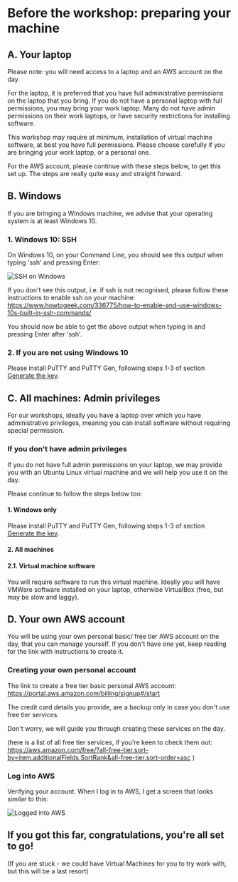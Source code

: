 # Before the workshop: preparing your machine

## A. Your laptop

Please note: you will need access to a laptop and an AWS account on the day.

For the laptop, it is preferred that you have full administrative permissions on the laptop that you bring. If you do not have a personal laptop with full permissions, you may bring your work laptop. Many do not have admin permissions on their work laptops, or have security restrictions for installing software.

This workshop may require at minimum, installation of virtual machine software, at best you have full permissions. Please choose carefully if you are bringing your work laptop, or a personal one.

For the AWS account, please continue with these steps below, to get this set up. The steps are really quite easy and straight forward.

## B. Windows

If you are bringing a Windows machine, we advise that your operating system is at least Windows 10.

### 1. Windows 10: SSH

On Windows 10, on your Command Line, you should see this output when typing 'ssh' and pressing Enter:

![SSH on Windows](images/ssh_image.jpg "SSH on Windows")

If you don't see this output, i.e. if ssh is not recognised, please follow these instructions to enable ssh on your machine: https://www.howtogeek.com/336775/how-to-enable-and-use-windows-10s-built-in-ssh-commands/

You should now be able to get the above output when typing in and pressing Enter after 'ssh'.

### 2. If you are not using Windows 10

Please install PuTTY and PuTTY Gen, following steps 1-3 of section [Generate the key](8-2-SSH-from-Windows.md#a-generate-the-key).


## C. All machines: Admin privileges

For our workshops, ideally you have a laptop over which you have administrative privileges, meaning you can install software without requiring special permission.  

### If you don't have admin privileges

If you do not have full admin permissions on your laptop, we may provide you with an Ubuntu Linux virtual machine and we will help you use it on the day.

Please continue to follow the steps below too:

#### 1. Windows only

Please install PuTTY and PuTTY Gen, following steps 1-3 of section [Generate the key](8-2-SSH-from-Windows.md#a-generate-the-key).

#### 2. All machines

#### 2.1. Virtual machine software

You will require software to run this virtual machine. Ideally you will have VMWare software installed on your laptop, otherwise VirtualBox (free, but may be slow and laggy).


## D. Your own AWS account

You will be using your own personal basic/ free tier AWS account on the day, that you can manage yourself. If you don't have one yet, keep reading for the link with instructions to create it.

### Creating your own personal account

The link to create a free tier basic personal AWS account: https://portal.aws.amazon.com/billing/signup#/start

The credit card details you provide, are a backup only in case you don't use free tier services.

Don't worry, we will guide you through creating these services on the day.

(here is a list of all free tier services, if you're keen to check them out: https://aws.amazon.com/free/?all-free-tier.sort-by=item.additionalFields.SortRank&all-free-tier.sort-order=asc )

### Log into AWS

Verifying your account. When I log in to AWS, I get a screen that looks similar to this:

![Logged into AWS](images/awsloggedin.png "Logged into AWS")


## If you got this far, congratulations, you're all set to go!

(If you are stuck - we could have Virtual Machines for you to try work with, but this will be a last resort)

